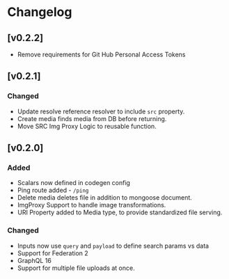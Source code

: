 # Changelog

## [v0.2.2]
- Remove requirements for Git Hub Personal Access Tokens

## [v0.2.1]

### Changed
- Update resolve reference resolver to include `src` property.
- Create media finds media from DB before returning.
- Move SRC Img Proxy Logic to reusable function.

## [v0.2.0]

### Added

- Scalars now defined in codegen config
- Ping route added - `/ping`
- Delete media deletes file in addition to mongoose document.
- ImgProxy Support to handle image transformations.
- URI Property added to Media type, to provide standardized file serving.

### Changed

- Inputs now use `query` and `payload` to define search params vs data
- Support for Federation 2
- GraphQL 16
- Support for multiple file uploads at once.
